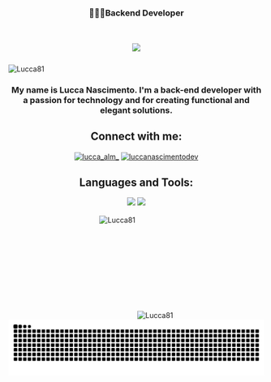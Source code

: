 <h3 align="center">👨🏾‍💻Backend Developer</h3>
<h1 align="center">
    <img src="https://readme-typing-svg.herokuapp.com/?font=Righteous&size=35&center=true&vCenter=true&width=500&height=70&duration=4000&lines=Talk+to+me!+👋;+I'm+Lucca+!;" />
</h1>

<p align="left"> <img src="https://komarev.com/ghpvc/?username=Lucca81&label=Profile%20views&color=0e75b6&style=flat" alt="Lucca81" /> </p>




<h3 align="center">My name is Lucca Nascimento. I'm a back-end developer with a passion for technology and for creating functional and elegant solutions.
</h3>

<h2 align="center">Connect with me:</h2>
<p align="center">
<a href="https://instagram.com/lucca_alm_" target="blank"><img align="center" src="https://raw.githubusercontent.com/rahuldkjain/github-profile-readme-generator/master/src/images/icons/Social/instagram.svg" alt="lucca_alm_" height="30" width="40" /></a>
<a href="https://www.linkedin.com/in/luccanascimentodev/" target="blank"><img align="center" src="https://raw.githubusercontent.com/rahuldkjain/github-profile-readme-generator/master/src/images/icons/Social/linked-in-alt.svg" alt="luccanascimentodev" height="30" width="40" /></a>
</p>

<h2 align="center">Languages and Tools:</h2>
<div align="center">
    <img src="https://skillicons.dev/icons?i=java,spring,docker,html,css,github,git" />
    <img src="https://skillicons.dev/icons?i=linux,postgresql,mysql,idea,vscode" /><br>
</div>
<br>



<div style="text-align: center;">
<div style="display: inline-block; height: 100%;">
<picture>
<source media="(prefers-color-scheme: dark)" srcset="https://github-readme-stats.vercel.app/api/top-langs?username=Lucca81&show_icons=true&theme=cobalt&locale=en&layout=compact" />
<source media="(prefers-color-scheme: light)" srcset="https://github-readme-stats.vercel.app/api/top-langs?username=Lucca81&show_icons=true&locale=en&layout=compact" />
<img align="left" src="https://github-readme-stats.vercel.app/api/top-langs?username=Lucca81&show_icons=true&theme=cobalt&locale=en&layout=compact" alt="Lucca81" style="height: 200px;" />
</picture>
</div>

<div style="display: inline-block; height: 100%;">
<picture>
<source media="(prefers-color-scheme: dark)" srcset="https://github-readme-stats.vercel.app/api?username=Lucca81&show_icons=true&theme=cobalt&locale=en" />
<source media="(prefers-color-scheme: light)" srcset="https://github-readme-stats.vercel.app/api?username=Lucca81&show_icons=true&locale=en" />
<img align="center" src="https://github-readme-stats.vercel.app/api?username=Lucca81&show_icons=true&theme=cobalt&locale=en" alt="Lucca81" style="height: 200px;" />
</picture>
</div>
</div>

<div style="text-align: center;">
<div align="center">
<img src="https://raw.githubusercontent.com/Lucca81/Lucca81/output/snake.svg" alt="Snake animation" />
</div>
